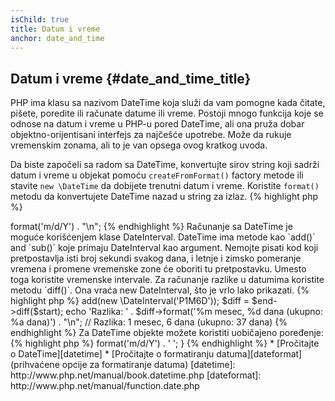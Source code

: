 ```yaml
---
isChild: true
title: Datum i vreme
anchor: date_and_time
---
```


## Datum i vreme {#date_and_time_title}

PHP ima klasu sa nazivom DateTime koja služi da vam pomogne kada čitate, pišete, poredite ili računate datume ili vreme.
Postoji mnogo funkcija koje se odnose na datum i vreme u PHP-u pored DateTime, ali ona pruža dobar objektno-orijentisani
interfejs za najčešće upotrebe. Može da rukuje vremenskim zonama, ali to je van opsega ovog kratkog uvoda.

Da biste započeli sa radom sa DateTime, konvertujte sirov string koji sadrži datum i vreme u objekat pomoću
`createFromFormat()` factory metode ili stavite `new \DateTime` da dobijete trenutni datum i vreme. Koristite `format()`
metodu da konvertujete DateTime nazad u string za izlaz.
{% highlight php %}
<?php
$raw = '22. 11. 1968';
$start = \DateTime::createFromFormat('d. m. Y', $raw);

echo 'Start date: ' . $start->format('m/d/Y') . "\n";
{% endhighlight %}

Računanje sa DateTime je moguće korišćenjem klase DateInterval. DateTime ima metode kao `add()` and `sub()` koje primaju
DateInterval kao argument. Nemojte pisati kod koji pretpostavlja isti broj sekundi svakog dana, i letnje i zimsko
pomeranje vremena i promene vremenske zone će oboriti tu pretpostavku. Umesto toga koristite vremenske intervale. Za
računanje razlike u datumima koristite metodu `diff()`. Ona vraća new DateInterval, što je vrlo lako prikazati.
{% highlight php %}
<?php
// kreiramo kopiju $start i dodajemo jedan mesec i 6 dana
$end = clone $start;
$end->add(new \DateInterval('P1M6D'));

$diff = $end->diff($start);
echo 'Razlika: ' . $diff->format('%m mesec, %d dana (ukupno: %a dana)') . "\n";
// Razlika: 1 mesec, 6 dana (ukupno: 37 dana)
{% endhighlight %}

Za DateTime objekte možete koristiti uobičajeno poređenje:
{% highlight php %}
<?php
if ($start < $end) {
    echo "Početak je pre kraja!\n";
}
{% endhighlight %}

Poslednji primer će demonstrirati DatePeriod klasu. Koristi se za iteraciju nad rekurzivnim događajima (recurring).
Može da primi dva DateTime objekta, početak i kraj, i interval za koji vraća sve događaje između.
{% highlight php %}
<?php
// štampaj svaki četvrtak između $start i $end
$periodInterval = \DateInterval::createFromDateString('first thursday');
$periodIterator = new \DatePeriod($start, $periodInterval, $end, \DatePeriod::EXCLUDE_START_DATE);
foreach ($periodIterator as $date) {
    // štampaj svaki datum u periodu
    echo $date->format('m/d/Y') . ' ';
}
{% endhighlight %}

* [Pročitajte o DateTime][datetime]
* [Pročitajte o formatiranju datuma][dateformat] (prihvaćene opcije za formatiranje datuma)

[datetime]: http://www.php.net/manual/book.datetime.php
[dateformat]: http://www.php.net/manual/function.date.php
